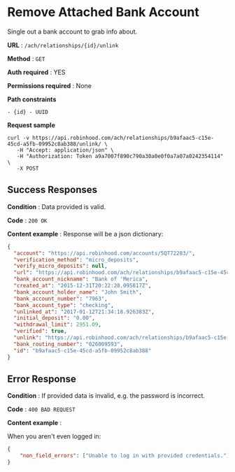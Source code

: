 # Remove Attached Bank Account

Single out a bank account to grab info about.

**URL** : `/ach/relationships/{id}/unlink`

**Method** : `GET`

**Auth required** : YES

**Permissions required** : None

**Path constraints**

    - {id} - UUID

**Request sample**

```
curl -v https://api.robinhood.com/ach/relationships/b9afaac5-c15e-45cd-a5fb-09952c8ab388/unlink/ \
   -H "Accept: application/json" \
   -H "Authorization: Token a9a7007f890c790a30a0e0f0a7a07a0242354114" \ 
   -X POST
```

## Success Responses

**Condition** : Data provided is valid.

**Code** : `200 OK`

**Content example** : Response will be a json dictionary:

```json
{
  "account": "https://api.robinhood.com/accounts/5QT72283/",
  "verification_method": "micro_deposits",
  "verify_micro_deposits": null,
  "url": "https://api.robinhood.com/ach/relationships/b9afaac5-c15e-45cd-a5fb-09952c8ab388/",
  "bank_account_nickname": "Bank of 'Merica",
  "created_at": "2015-12-31T20:22:20.095817Z",
  "bank_account_holder_name": "John Smith",
  "bank_account_number": "7963",
  "bank_account_type": "checking",
  "unlinked_at": "2017-01-12T21:34:18.926383Z",
  "initial_deposit": "0.00",
  "withdrawal_limit": 2951.09,
  "verified": true,
  "unlink": "https://api.robinhood.com/ach/relationships/b9afaac5-c15e-45cd-a5fb-09952c8ab388/unlink/",
  "bank_routing_number": "026009593",
  "id": "b9afaac5-c15e-45cd-a5fb-09952c8ab388"
}
```

## Error Response

**Condition** : If provided data is invalid, e.g. the password is incorrect.

**Code** : `400 BAD REQUEST`

**Content example** :

When you aren't even logged in:

```json
{
    "non_field_errors": ["Unable to log in with provided credentials."]
}
```

